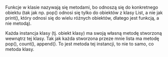 Funkcje w klasie nazywają się metodami, bo odnoszą się do konkretnego obiektu (tak jak np. pop() odnosi się tylko do obiektów z klasy List, a nie jak print(), który odnosi się do wielu różnych obiektów, dlatego jest funkcją, a nie metodą).  
  
Każda instancja klasy (tj. obiekt klasy) ma swoją własną metodę stworzoną wewnątrz tej klasy. Tak jak każda stworzona przeze mnie lista ma metodę pop(), count(), append(). To jest metoda tej instancji, to nie to samo, co metoda klasy.
